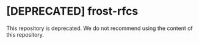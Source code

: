 # [DEPRECATED] frost-rfcs

This repository is deprecated. We do not recommend using the content of this repository.
